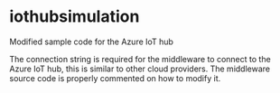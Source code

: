 # iothubsimulation
Modified sample code for the Azure IoT hub

The connection string is required for the middleware to connect to the Azure IoT hub, this is similar to other cloud providers. The middleware source code is properly commented on how to modify it.
